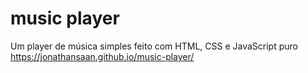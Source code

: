 # music player
Um player de música simples feito com HTML, CSS e JavaScript puro
https://jonathansaan.github.io/music-player/
